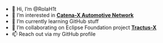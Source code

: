 - 👋 Hi, I’m @RolaH1t
- 👀 I’m interested in [**Catena-X Automotive Network**](https://catena-x.net/de/)
- 🌱 I’m currently learning GitHub stuff
- 💞️ I’m collaborating on Eclipse Foundation project [**Tractus-X**](https://github.com/eclipse-tractusx)
- 📫 Reach out via my GitHub profile
